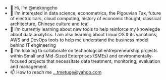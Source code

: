 - 👋 Hi, I’m @mekongcho
- 👀 I’m interested in data science, econometrics, the Pigouvian Tax, future of electric cars, cloud computing, history of economic thought, classical architecture, Chinese culture and tea! 
- 🌱 I’m currently learning about new tools to help reinforce my knowlegde about data analytics. I am also learning about Linux OS & its variations, AWS and DevOps tools to help me understand the business model behind IT engineering
- 💞️ I’m looking to collaborate on technologcial entrepreneurship projects within Small and Mid-Sized Enterprises (SMEs) and environmentally-focused projects that necessitate data treatment, monitoring, evaluation and management.
- 📫 How to reach me ...tmetuge@yahoo.com

<!---
mekongcho/mekongcho is a ✨ special ✨ repository because its `README.md` (this file) appears on your GitHub profile.
You can click the Preview link to take a look at your changes.
--->

